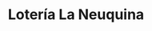 ---
title: "Lotería La Neuquina"
url: /neuquen/loteria-la-neuquina-general-manuel-belgrano/
shop: lotería
---